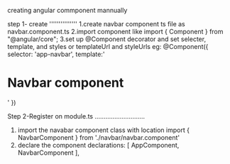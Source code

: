 creating angular commponent mannually

step 1- create
'''''''''''''''
1.create navbar component ts file as navbar.component.ts
2.import component like import { Component } from "@angular/core";
3.set up @Component decorator and set selecter, template, and styles or templateUrl and styleUrls
  eg: @Component({
    selector: 'app-navbar',
    template:'<h1>Navbar component</h1>'
})

Step 2-Register on module.ts
............................
1. import the navabar component class with location
  import { NavbarComponent } from './navbar/navbar.component'
2. declare the  component
   declarations: [
    AppComponent,
    NavbarComponent
  ],
